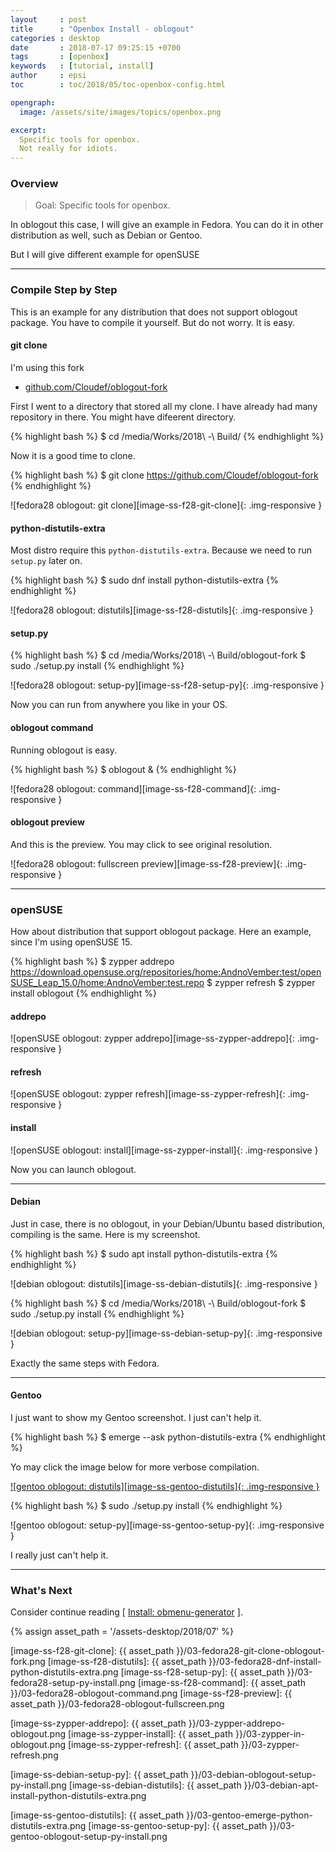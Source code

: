```yaml
---
layout     : post
title      : "Openbox Install - oblogout"
categories : desktop
date       : 2018-07-17 09:25:15 +0700
tags       : [openbox]
keywords   : [tutorial, install]
author     : epsi
toc        : toc/2018/05/toc-openbox-config.html

opengraph:
  image: /assets/site/images/topics/openbox.png

excerpt:
  Specific tools for openbox.
  Not really for idiots.
---
```


<a name="preface"></a>

### Overview

> Goal: Specific tools for openbox.

In oblogout this case, I will give an example in Fedora.
You can do it in other distribution as well, such as Debian or Gentoo.

But I will give different example for openSUSE

-- -- --

### Compile Step by Step

This is an example for any distribution that does not support oblogout package.
You have to compile it yourself. But do not worry. It is easy.

#### git clone

I'm using this fork

*	[github.com/Cloudef/oblogout-fork](https://github.com/Cloudef/oblogout-fork)

First I went to a directory that stored all my clone.
I have already had many repository in there.
You might have difeerent directory.

{% highlight bash %}
$ cd /media/Works/2018\ -\ Build/
{% endhighlight %}

Now it is a good time to clone.

{% highlight bash %}
$ git clone https://github.com/Cloudef/oblogout-fork
{% endhighlight %}

![fedora28 oblogout: git clone][image-ss-f28-git-clone]{: .img-responsive }

#### python-distutils-extra

Most distro require this <code>python-distutils-extra</code>.
Because we need to run <code>setup.py</code> later on.

{% highlight bash %}
$ sudo dnf install python-distutils-extra
{% endhighlight %}

![fedora28 oblogout: distutils][image-ss-f28-distutils]{: .img-responsive }

#### setup.py

{% highlight bash %}
$ cd /media/Works/2018\ -\ Build/oblogout-fork
$ sudo ./setup.py install
{% endhighlight %}

![fedora28 oblogout: setup-py][image-ss-f28-setup-py]{: .img-responsive }

Now you can run from anywhere you like in your OS.

#### oblogout command

Running oblogout is easy.

{% highlight bash %}
$ oblogout &
{% endhighlight %}

![fedora28 oblogout: command][image-ss-f28-command]{: .img-responsive }

#### oblogout preview

And this is the preview.
You may click to see original resolution.

![fedora28 oblogout: fullscreen preview][image-ss-f28-preview]{: .img-responsive }

-- -- --

### openSUSE

How about distribution that support oblogout package.
Here an example, since I'm using openSUSE 15.

{% highlight bash %}
$ zypper addrepo https://download.opensuse.org/repositories/home:AndnoVember:test/openSUSE_Leap_15.0/home:AndnoVember:test.repo
$ zypper refresh
$ zypper install oblogout
{% endhighlight %}

#### addrepo

![openSUSE oblogout: zypper addrepo][image-ss-zypper-addrepo]{: .img-responsive }

#### refresh

![openSUSE oblogout: zypper refresh][image-ss-zypper-refresh]{: .img-responsive }

#### install

![openSUSE oblogout: install][image-ss-zypper-install]{: .img-responsive }

Now you can launch oblogout.

-- -- --

#### Debian

Just in case, there is no oblogout,
in your Debian/Ubuntu based distribution, 
compiling is the same.
Here is my screenshot.

{% highlight bash %}
$ sudo apt install python-distutils-extra
{% endhighlight %}

![debian oblogout: distutils][image-ss-debian-distutils]{: .img-responsive }

{% highlight bash %}
$ cd /media/Works/2018\ -\ Build/oblogout-fork
$ sudo ./setup.py install
{% endhighlight %}

![debian oblogout: setup-py][image-ss-debian-setup-py]{: .img-responsive }

Exactly the same steps with Fedora.

-- -- --

#### Gentoo

I just want to show my Gentoo screenshot.
I just can't help it.

{% highlight bash %}
$ emerge --ask python-distutils-extra
{% endhighlight %}

Yo may click the image below for more verbose compilation.

[![gentoo oblogout: distutils][image-ss-gentoo-distutils]{: .img-responsive }][photo-ss-gentoo-emerge]

{% highlight bash %}
$ sudo ./setup.py install
{% endhighlight %}

![gentoo oblogout: setup-py][image-ss-gentoo-setup-py]{: .img-responsive }

I really just can't help it.

-- -- --

<a name="whats-next"></a>

### What's Next

Consider continue reading [ [Install: obmenu-generator][local-part-config] ].

[//]: <> ( -- -- -- links below -- -- -- )
{% assign asset_path = '/assets-desktop/2018/07' %}

[local-part-config]:  /desktop/2018/07/18/openbox-install.html

[photo-ss-gentoo-emerge]:    https://photos.google.com/share/AF1QipMCFikwVY_d7DR9OMOmp-t4qwKDgluWO9lU6qK01_y9IUYA7eorvCdHkmRrRxnatA/photo/AF1QipNIJ3emTGQYMi-LpdndCLAsgOxbAbG6jyCEhjkT?key=U2l0bFJCRFZuY00xOUlCeUhiRGVEOTJESVo5MmFR

[image-ss-f28-git-clone]:    {{ asset_path }}/03-fedora28-git-clone-oblogout-fork.png
[image-ss-f28-distutils]:    {{ asset_path }}/03-fedora28-dnf-install-python-distutils-extra.png
[image-ss-f28-setup-py]:     {{ asset_path }}/03-fedora28-setup-py-install.png
[image-ss-f28-command]:      {{ asset_path }}/03-fedora28-oblogout-command.png
[image-ss-f28-preview]:      {{ asset_path }}/03-fedora28-oblogout-fullscreen.png

[image-ss-zypper-addrepo]:   {{ asset_path }}/03-zypper-addrepo-oblogout.png
[image-ss-zypper-install]:   {{ asset_path }}/03-zypper-in-oblogout.png
[image-ss-zypper-refresh]:   {{ asset_path }}/03-zypper-refresh.png

[image-ss-debian-setup-py]:  {{ asset_path }}/03-debian-oblogout-setup-py-install.png
[image-ss-debian-distutils]: {{ asset_path }}/03-debian-apt-install-python-distutils-extra.png

[image-ss-gentoo-distutils]: {{ asset_path }}/03-gentoo-emerge-python-distutils-extra.png
[image-ss-gentoo-setup-py]:  {{ asset_path }}/03-gentoo-oblogout-setup-py-install.png

